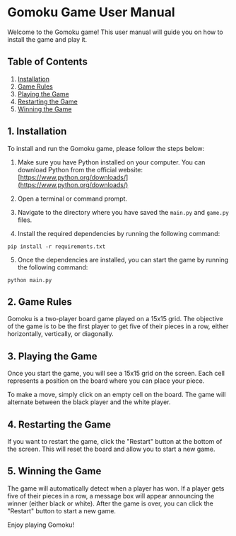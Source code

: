 # Gomoku Game User Manual

Welcome to the Gomoku game! This user manual will guide you on how to install the game and play it.

## Table of Contents
1. [Installation](#installation)
2. [Game Rules](#game-rules)
3. [Playing the Game](#playing-the-game)
4. [Restarting the Game](#restarting-the-game)
5. [Winning the Game](#winning-the-game)

## 1. Installation <a name="installation"></a>
To install and run the Gomoku game, please follow the steps below:

1. Make sure you have Python installed on your computer. You can download Python from the official website: [https://www.python.org/downloads/](https://www.python.org/downloads/)

2. Open a terminal or command prompt.

3. Navigate to the directory where you have saved the `main.py` and `game.py` files.

4. Install the required dependencies by running the following command:
```
pip install -r requirements.txt
```

5. Once the dependencies are installed, you can start the game by running the following command:
```
python main.py
```

## 2. Game Rules <a name="game-rules"></a>
Gomoku is a two-player board game played on a 15x15 grid. The objective of the game is to be the first player to get five of their pieces in a row, either horizontally, vertically, or diagonally.

## 3. Playing the Game <a name="playing-the-game"></a>
Once you start the game, you will see a 15x15 grid on the screen. Each cell represents a position on the board where you can place your piece.

To make a move, simply click on an empty cell on the board. The game will alternate between the black player and the white player.

## 4. Restarting the Game <a name="restarting-the-game"></a>
If you want to restart the game, click the "Restart" button at the bottom of the screen. This will reset the board and allow you to start a new game.

## 5. Winning the Game <a name="winning-the-game"></a>
The game will automatically detect when a player has won. If a player gets five of their pieces in a row, a message box will appear announcing the winner (either black or white). After the game is over, you can click the "Restart" button to start a new game.

Enjoy playing Gomoku!